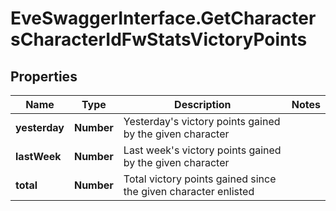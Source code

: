 # EveSwaggerInterface.GetCharactersCharacterIdFwStatsVictoryPoints

## Properties
Name | Type | Description | Notes
------------ | ------------- | ------------- | -------------
**yesterday** | **Number** | Yesterday&#39;s victory points gained by the given character | 
**lastWeek** | **Number** | Last week&#39;s victory points gained by the given character | 
**total** | **Number** | Total victory points gained since the given character enlisted | 


